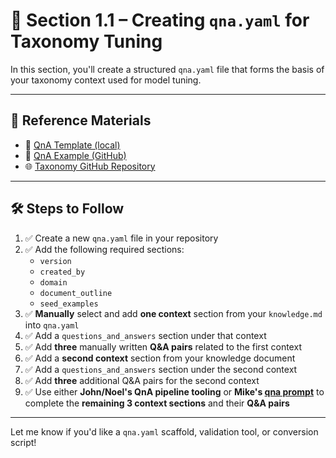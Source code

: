 
# 📘 Section 1.1 – Creating `qna.yaml` for Taxonomy Tuning

In this section, you'll create a structured `qna.yaml` file that forms the basis of your taxonomy context used for model tuning.

---

## 🔗 Reference Materials

- 📝 [QnA Template (local)](../../files/qna_template.yaml)
- 📄 [QnA Example (GitHub)](https://github.com/instructlab/taxonomy/blob/main/knowledge/arts/music/fandom/swifties/qna.yaml)
- 🌐 [Taxonomy GitHub Repository](https://github.com/instructlab/taxonomy)

---

## 🛠️ Steps to Follow

1. ✅ Create a new `qna.yaml` file in your repository
2. ✅ Add the following required sections:
   - `version`
   - `created_by`
   - `domain`
   - `document_outline`
   - `seed_examples`
3. ✅ **Manually** select and add **one context** section from your `knowledge.md` into `qna.yaml`
4. ✅ Add a `questions_and_answers` section under that context
5. ✅ Add **three** manually written **Q&A pairs** related to the first context
6. ✅ Add a **second context** section from your knowledge document
7. ✅ Add a `questions_and_answers` section under the second context
8. ✅ Add **three** additional Q&A pairs for the second context
9. ✅ Use either **John/Noel's QnA pipeline tooling** or **Mike's [qna prompt](../../files/qna_prompt.txt)** to complete the **remaining 3 context sections** and their **Q&A pairs**

---

Let me know if you'd like a `qna.yaml` scaffold, validation tool, or conversion script!
